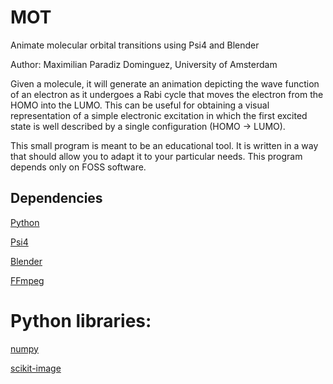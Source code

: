 # MOT

Animate molecular orbital transitions using Psi4 and Blender

Author: Maximilian Paradiz Dominguez, University of Amsterdam


Given a molecule, it will generate an animation depicting the wave function of an electron as it undergoes a Rabi cycle that moves the electron from the HOMO into the LUMO.
This can be useful for obtaining a visual representation of a simple electronic excitation in which the first excited state is well described by a single configuration (HOMO -> LUMO). 

This small program is meant to be an educational tool. It is written in a way that should allow you to adapt it to your particular needs. This program depends only on FOSS software. 

## Dependencies

[Python](https://www.python.org/)

[Psi4](https://psicode.org/)

[Blender](https://www.blender.org/)

[FFmpeg](https://ffmpeg.org/)

# Python libraries:

[numpy](https://numpy.org/)

[scikit-image](https://scikit-image.org/docs/stable/api/skimage.html)



